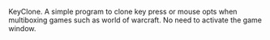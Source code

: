KeyClone. A simple program to clone key press or mouse opts when multiboxing games such as world of warcraft. No need to activate the game window.

